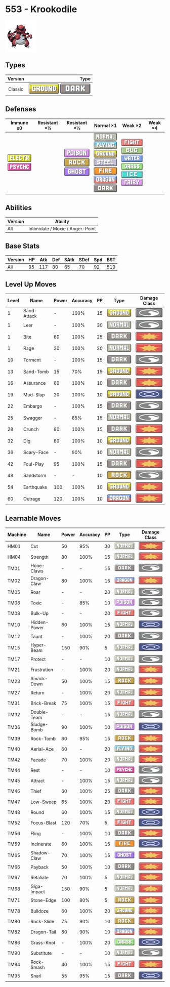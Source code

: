 # 553 - Krookodile

![krookodile](../img/pokemon/553.png)

## Types

| Version | Type                                                              |
| :-----: | ----------------------------------------------------------------: |
| Classic | ![ground](../img/types/ground.png) ![dark](../img/types/dark.png) |

## Defenses

| Immune x0                                                                       | Resistant ×¼ | Resistant ×½                                                                                               | Normal ×1                                                                                                                                                                                                                                                          | Weak ×2                                                                                                                                                                                                                 | Weak ×4 |
| ------------------------------------------------------------------------------- | ------------ | ---------------------------------------------------------------------------------------------------------- | ------------------------------------------------------------------------------------------------------------------------------------------------------------------------------------------------------------------------------------------------------------------ | ----------------------------------------------------------------------------------------------------------------------------------------------------------------------------------------------------------------------- | ------- |
| ![electric](../img/types/electric.png)<br/>![psychic](../img/types/psychic.png) |              | ![poison](../img/types/poison.png)<br/>![rock](../img/types/rock.png)<br/>![ghost](../img/types/ghost.png) | ![normal](../img/types/normal.png)<br/>![flying](../img/types/flying.png)<br/>![ground](../img/types/ground.png)<br/>![steel](../img/types/steel.png)<br/>![fire](../img/types/fire.png)<br/>![dragon](../img/types/dragon.png)<br/>![dark](../img/types/dark.png) | ![fighting](../img/types/fighting.png)<br/>![bug](../img/types/bug.png)<br/>![water](../img/types/water.png)<br/>![grass](../img/types/grass.png)<br/>![ice](../img/types/ice.png)<br/>![fairy](../img/types/fairy.png) |         |

## Abilities

| Version | Ability                          |
| ------- | -------------------------------- |
| All     | Intimidate / Moxie / Anger-Point |

## Base Stats

| Version | HP | Atk | Def | SAtk | SDef | Spd | BST |
| ------- | -- | --- | --- | ---- | ---- | --- | --- |
| All     | 95 | 117 | 80  | 65   | 70   | 92  | 519 |

## Level Up Moves

| Level | Name        | Power | Accuracy | PP | Type                               | Damage Class                           |
| ----- | ----------- | ----- | -------- | -- | ---------------------------------- | -------------------------------------- |
| 1     | Sand-Attack | -     | 100%     | 15 | ![ground](../img/types/ground.png) | ![status](../img/types/status.png)     |
| 1     | Leer        | -     | 100%     | 30 | ![normal](../img/types/normal.png) | ![status](../img/types/status.png)     |
| 1     | Bite        | 60    | 100%     | 25 | ![dark](../img/types/dark.png)     | ![physical](../img/types/physical.png) |
| 1     | Rage        | 20    | 100%     | 20 | ![normal](../img/types/normal.png) | ![physical](../img/types/physical.png) |
| 10    | Torment     | -     | 100%     | 15 | ![dark](../img/types/dark.png)     | ![status](../img/types/status.png)     |
| 13    | Sand-Tomb   | 15    | 70%      | 15 | ![ground](../img/types/ground.png) | ![physical](../img/types/physical.png) |
| 16    | Assurance   | 60    | 100%     | 10 | ![dark](../img/types/dark.png)     | ![physical](../img/types/physical.png) |
| 19    | Mud-Slap    | 20    | 100%     | 10 | ![ground](../img/types/ground.png) | ![special](../img/types/special.png)   |
| 22    | Embargo     | -     | 100%     | 15 | ![dark](../img/types/dark.png)     | ![status](../img/types/status.png)     |
| 25    | Swagger     | -     | 85%      | 15 | ![normal](../img/types/normal.png) | ![status](../img/types/status.png)     |
| 28    | Crunch      | 80    | 100%     | 15 | ![dark](../img/types/dark.png)     | ![physical](../img/types/physical.png) |
| 32    | Dig         | 80    | 100%     | 10 | ![ground](../img/types/ground.png) | ![physical](../img/types/physical.png) |
| 36    | Scary-Face  | -     | 90%      | 10 | ![normal](../img/types/normal.png) | ![status](../img/types/status.png)     |
| 42    | Foul-Play   | 95    | 100%     | 15 | ![dark](../img/types/dark.png)     | ![physical](../img/types/physical.png) |
| 48    | Sandstorm   | -     | -        | 10 | ![rock](../img/types/rock.png)     | ![status](../img/types/status.png)     |
| 54    | Earthquake  | 100   | 100%     | 10 | ![ground](../img/types/ground.png) | ![physical](../img/types/physical.png) |
| 60    | Outrage     | 120   | 100%     | 10 | ![dragon](../img/types/dragon.png) | ![physical](../img/types/physical.png) |

## Learnable Moves

| Machine | Name         | Power | Accuracy | PP | Type                                   | Damage Class                           |
| ------- | ------------ | ----- | -------- | -- | -------------------------------------- | -------------------------------------- |
| HM01    | Cut          | 50    | 95%      | 30 | ![normal](../img/types/normal.png)     | ![physical](../img/types/physical.png) |
| HM04    | Strength     | 80    | 100%     | 15 | ![normal](../img/types/normal.png)     | ![physical](../img/types/physical.png) |
| TM01    | Hone-Claws   | -     | -        | 15 | ![dark](../img/types/dark.png)         | ![status](../img/types/status.png)     |
| TM02    | Dragon-Claw  | 80    | 100%     | 15 | ![dragon](../img/types/dragon.png)     | ![physical](../img/types/physical.png) |
| TM05    | Roar         | -     | -        | 20 | ![normal](../img/types/normal.png)     | ![status](../img/types/status.png)     |
| TM06    | Toxic        | -     | 85%      | 10 | ![poison](../img/types/poison.png)     | ![status](../img/types/status.png)     |
| TM08    | Bulk-Up      | -     | -        | 20 | ![fighting](../img/types/fighting.png) | ![status](../img/types/status.png)     |
| TM10    | Hidden-Power | 60    | 100%     | 15 | ![normal](../img/types/normal.png)     | ![special](../img/types/special.png)   |
| TM12    | Taunt        | -     | 100%     | 20 | ![dark](../img/types/dark.png)         | ![status](../img/types/status.png)     |
| TM15    | Hyper-Beam   | 150   | 90%      | 5  | ![normal](../img/types/normal.png)     | ![special](../img/types/special.png)   |
| TM17    | Protect      | -     | -        | 10 | ![normal](../img/types/normal.png)     | ![status](../img/types/status.png)     |
| TM21    | Frustration  | -     | 100%     | 20 | ![normal](../img/types/normal.png)     | ![physical](../img/types/physical.png) |
| TM23    | Smack-Down   | 50    | 100%     | 15 | ![rock](../img/types/rock.png)         | ![physical](../img/types/physical.png) |
| TM27    | Return       | -     | 100%     | 20 | ![normal](../img/types/normal.png)     | ![physical](../img/types/physical.png) |
| TM31    | Brick-Break  | 75    | 100%     | 15 | ![fighting](../img/types/fighting.png) | ![physical](../img/types/physical.png) |
| TM32    | Double-Team  | -     | -        | 15 | ![normal](../img/types/normal.png)     | ![status](../img/types/status.png)     |
| TM36    | Sludge-Bomb  | 90    | 100%     | 10 | ![poison](../img/types/poison.png)     | ![special](../img/types/special.png)   |
| TM39    | Rock-Tomb    | 60    | 95%      | 15 | ![rock](../img/types/rock.png)         | ![physical](../img/types/physical.png) |
| TM40    | Aerial-Ace   | 60    | -        | 20 | ![flying](../img/types/flying.png)     | ![physical](../img/types/physical.png) |
| TM42    | Facade       | 70    | 100%     | 20 | ![normal](../img/types/normal.png)     | ![physical](../img/types/physical.png) |
| TM44    | Rest         | -     | -        | 10 | ![psychic](../img/types/psychic.png)   | ![status](../img/types/status.png)     |
| TM45    | Attract      | -     | 100%     | 15 | ![normal](../img/types/normal.png)     | ![status](../img/types/status.png)     |
| TM46    | Thief        | 60    | 100%     | 25 | ![dark](../img/types/dark.png)         | ![physical](../img/types/physical.png) |
| TM47    | Low-Sweep    | 65    | 100%     | 20 | ![fighting](../img/types/fighting.png) | ![physical](../img/types/physical.png) |
| TM48    | Round        | 60    | 100%     | 15 | ![normal](../img/types/normal.png)     | ![special](../img/types/special.png)   |
| TM52    | Focus-Blast  | 120   | 70%      | 5  | ![fighting](../img/types/fighting.png) | ![special](../img/types/special.png)   |
| TM56    | Fling        | -     | 100%     | 10 | ![dark](../img/types/dark.png)         | ![physical](../img/types/physical.png) |
| TM59    | Incinerate   | 60    | 100%     | 15 | ![fire](../img/types/fire.png)         | ![special](../img/types/special.png)   |
| TM65    | Shadow-Claw  | 70    | 100%     | 15 | ![ghost](../img/types/ghost.png)       | ![physical](../img/types/physical.png) |
| TM66    | Payback      | 50    | 100%     | 10 | ![dark](../img/types/dark.png)         | ![physical](../img/types/physical.png) |
| TM67    | Retaliate    | 70    | 100%     | 5  | ![normal](../img/types/normal.png)     | ![physical](../img/types/physical.png) |
| TM68    | Giga-Impact  | 150   | 90%      | 5  | ![normal](../img/types/normal.png)     | ![physical](../img/types/physical.png) |
| TM71    | Stone-Edge   | 100   | 80%      | 5  | ![rock](../img/types/rock.png)         | ![physical](../img/types/physical.png) |
| TM78    | Bulldoze     | 60    | 100%     | 20 | ![ground](../img/types/ground.png)     | ![physical](../img/types/physical.png) |
| TM80    | Rock-Slide   | 75    | 90%      | 10 | ![rock](../img/types/rock.png)         | ![physical](../img/types/physical.png) |
| TM82    | Dragon-Tail  | 60    | 90%      | 10 | ![dragon](../img/types/dragon.png)     | ![physical](../img/types/physical.png) |
| TM86    | Grass-Knot   | -     | 100%     | 20 | ![grass](../img/types/grass.png)       | ![special](../img/types/special.png)   |
| TM90    | Substitute   | -     | -        | 10 | ![normal](../img/types/normal.png)     | ![status](../img/types/status.png)     |
| TM94    | Rock-Smash   | 40    | 100%     | 15 | ![fighting](../img/types/fighting.png) | ![physical](../img/types/physical.png) |
| TM95    | Snarl        | 55    | 95%      | 15 | ![dark](../img/types/dark.png)         | ![special](../img/types/special.png)   |